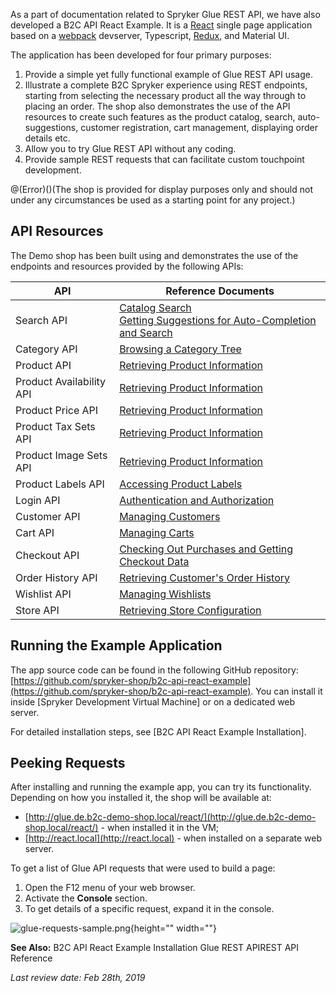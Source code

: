 As a part of documentation related to Spryker Glue REST API, we have also developed a B2C API React Example. It is a [React](https://reactjs.org/) single page application based on a [webpack](https://webpack.js.org/) devserver, Typescript, [Redux](https://redux.js.org/), and Material UI.

The application has been developed for four primary purposes:

1. Provide a simple yet fully functional example of Glue REST API usage.
2. Illustrate a complete B2C Spryker experience using REST endpoints, starting from selecting the necessary product all the way through to placing an order. The shop also demonstrates the use of the API resources to create such features as the product catalog, search, auto-suggestions, customer registration, cart management, displaying order details etc.
3. Allow you to try Glue REST API without any coding.
4. Provide sample REST requests that can facilitate custom touchpoint development.

@(Error)()(The shop is provided for display purposes only and should not under any circumstances be used as a starting point for any project.)

## API Resources
The Demo shop has been built using and demonstrates the use of the endpoints and resources provided by the following APIs:


| API | Reference Documents |
| --- | --- |
| Search API | [Catalog Search]()<br>[Getting Suggestions for Auto-Completion and Search]() |
| Category API | [Browsing a Category Tree]() |
| Product API | [Retrieving Product Information]() |
| Product Availability API | [Retrieving Product Information]() |
| Product Price API | [Retrieving Product Information]() |
| Product Tax Sets API | [Retrieving Product Information]() |
| Product Image Sets API | [Retrieving Product Information]() |
| Product Labels API | [Accessing Product Labels]() |
| Login API | [Authentication and Authorization]() |
| Customer API | [Managing Customers]() |
| Cart API | [Managing Carts]() |
| Checkout API | [Checking Out Purchases and Getting Checkout Data]() |
| Order History API | [Retrieving Customer's Order History]() |
| Wishlist API | [Managing Wishlists]() |
| Store API | [Retrieving Store Configuration]() |

## Running the Example Application
The app source code can be found in the following GitHub repository: [https://github.com/spryker-shop/b2c-api-react-example](https://github.com/spryker-shop/b2c-api-react-example). You can install it inside [Spryker Development Virtual Machine] or on a dedicated web server.

For detailed installation steps, see [B2C API React Example Installation].

## Peeking Requests
After installing and running the example app, you can try its functionality. Depending on how you installed it, the shop will be available at:

* [http://glue.de.b2c-demo-shop.local/react/](http://glue.de.b2c-demo-shop.local/react/) - when installed it in the VM;
* [http://react.local](http://react.local) - when installed on a separate web server.

To get a list of Glue API requests that were used to build a page:

1. Open the F12 menu of your web browser.
2. Activate the **Console** section.
3. To get details of a specific request, expand it in the console.

![glue-requests-sample.png](https://cdn.document360.io/9fafa0d5-d76f-40c5-8b02-ab9515d3e879/Images/Documentation/glue-requests-sample.png){height="" width=""}

**See Also:**
B2C API React Example Installation
Glue REST APIREST API Reference

_Last review date: Feb 28th, 2019_ <!-- by Volodymyr Volkov -->